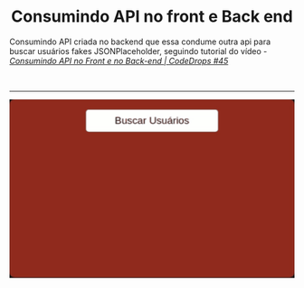 # <center> Consumindo API no front e Back end </center>

Consumindo API criada no backend que essa condume outra api para buscar usuários fakes JSONPlaceholder, seguindo tutorial do vídeo - [_Consumindo API no Front e no Back-end | CodeDrops #45_](https://www.youtube.com/watch?v=vYlz3SmNXQQ&list=PL85ITvJ7FLoifcDIBeuuAhh4_799RZaSc&index=12&ab_channel=Rocketseat)

</br> <hr>

![buscar usuario gif](./.github/buscar.gif)

